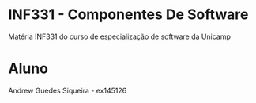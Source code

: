 # INF331 - Componentes De Software
Matéria INF331 do curso de especialização de software da Unicamp

# Aluno
Andrew Guedes Siqueira - ex145126
